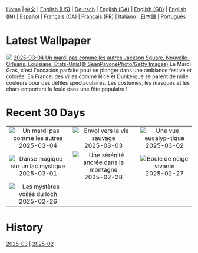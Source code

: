 [Home](../README.md) | [中文](zh-CN.md) | [English (US)](en-US.md) | [Deutsch](de-DE.md) | [English (CA)](en-CA.md) | [English (GB)](en-GB.md) | [English (IN)](en-IN.md) | [Español](es-ES.md) | [Français (CA)](fr-CA.md) | [Français (FR)](fr-FR.md) | [Italiano](it-IT.md) | [日本語](ja-JP.md) | [Português](pt-BR.md)

# Latest Wallpaper
![](https://www.bing.com/th?id=OHR.MardiGrasJackson_FR-FR5010820128_UHD.jpg)
[2025-03-04 Un mardi pas comme les autres Jackson Square, Nouvelle-Orléans, Louisiane, États-Unis(© SeanPavonePhoto/Getty Images)](https://www.bing.com/th?id=OHR.MardiGrasJackson_FR-FR5010820128_UHD.jpg)
Le Mardi Gras, c'est l'occasion parfaite pour se plonger dans une ambiance festive et colorée. En France, des villes comme Nice et Dunkerque se parent de mille couleurs pour des défilés spectaculaires. Les costumes, les masques et les chars emportent la foule dans une fête populaire !

# Recent 30 Days
|  |  |  |
|:---:|:---:|:---:|
| ![](https://www.bing.com/th?id=OHR.MardiGrasJackson_FR-FR5010820128_400x240.jpg "Un mardi pas comme les autres") 2025-03-04 | ![](https://www.bing.com/th?id=OHR.HornbillPair_FR-FR3828518426_400x240.jpg "Envol vers la vie sauvage") 2025-03-03 | ![](https://www.bing.com/th?id=OHR.EucalyptusForest_FR-FR3221720443_400x240.jpg "Une vue eucalyp-tique") 2025-03-02 |
| ![](https://www.bing.com/th?id=OHR.MaligneLakeJasper_FR-FR2308232847_400x240.jpg "Danse magique sur un lac mystique") 2025-03-01 | ![](https://www.bing.com/th?id=OHR.BhutanMonastery_FR-FR1020195060_400x240.jpg "Une sérénité ancrée dans la montagne") 2025-02-28 | ![](https://www.bing.com/th?id=OHR.PolarCub_FR-FR0353812683_400x240.jpg "Boule de neige vivante") 2025-02-27 |
| ![](https://www.bing.com/th?id=OHR.ArgyllStalker_FR-FR0089551685_400x240.jpg "Les mystères voilés du loch") 2025-02-26 |  |  |

# History
[2025-03](../archives/wallpaper/fr-FR/w_2025_03.md) | [2025-02](../archives/wallpaper/fr-FR/w_2025_02.md)
